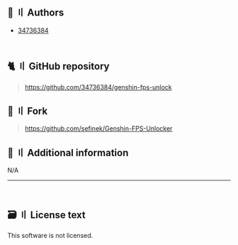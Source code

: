 [//]: # (Title: FPS Unlocker License - Stella Mod Docs)
[//]: # (Description: )
[//]: # (Tags: )
[//]: # (Canonical: /genshin-stella-mod/docs?page=license_fps_unlocker)
[//]: # (Contributors: Sefinek)

## 👥 〢 Authors
- [34736384](https://github.com/34736384)
<div style="padding-bottom:13px"></div>

[//]: # (## Contributors)
[//]: # (- N/A)

## 🐈 〢 GitHub repository
> https://github.com/34736384/genshin-fps-unlock

## 🍴 〢 Fork
> https://github.com/sefinek/Genshin-FPS-Unlocker

## 📝 〢 Additional information
N/A

---------------------------------------------------------------------------------------------------------------------------------------------------------------------------------

<br>

## 🗃️ 〢 License text
This software is not licensed.